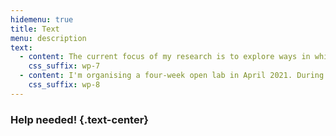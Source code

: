 ```yaml
---
hidemenu: true
title: Text
menu: description
text:
  - content: The current focus of my research is to explore ways in which digital technologies might help local interest groups to assess and realise the potential value of second-hand goods. I am considering the possible uses of the Internet of Things - sensors, connected devices, real-time access to trusted databases, among other digital developments - to a) assess the potential value of discarded objects; b) repair and repurpose those objects; c) make those materials reach people or organisations that can put them to good use.
    css_suffix: wp-7
  - content: I'm organising a four-week open lab in April 2021. During that time I expect to co-design speculative experiments about using technologies to assess the potential value of discarded materials. Participation is free and open to anyone interested in contributing.
    css_suffix: wp-8
---
```

### Help needed! {.text-center}
